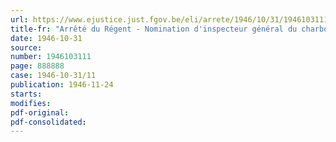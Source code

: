 ```yaml
---
url: https://www.ejustice.just.fgov.be/eli/arrete/1946/10/31/1946103111/justel
title-fr: "Arrêté du Régent - Nomination d'inspecteur général du charbon"
date: 1946-10-31
source:
number: 1946103111
page: 888888
case: 1946-10-31/11
publication: 1946-11-24
starts:
modifies:
pdf-original:
pdf-consolidated:
---
```


